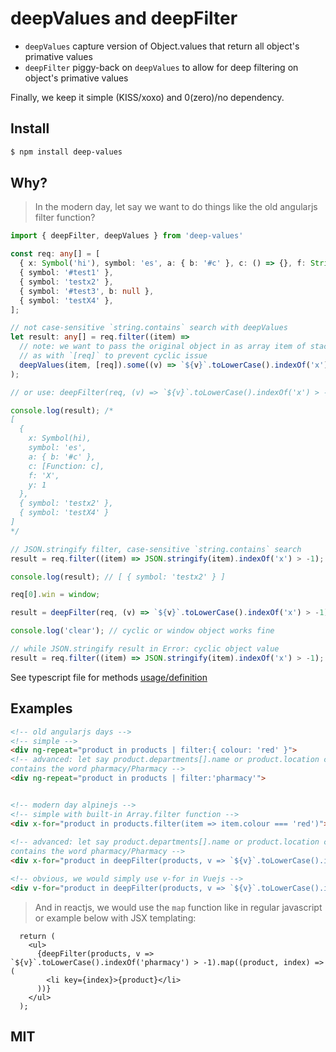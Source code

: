 # deepValues and deepFilter
- `deepValues` capture version of Object.values that return all object's primative values
- `deepFilter` piggy-back on `deepValues` to allow for deep filtering on object's primative values

Finally, we keep it simple (KISS/xoxo) and 0(zero)/no dependency.

## Install

```bash
$ npm install deep-values
```

## Why?
> In the modern day, let say we want to do things like the old angularjs filter function?

```ts
import { deepFilter, deepValues } from 'deep-values'

const req: any[] = [
  { x: Symbol('hi'), symbol: 'es', a: { b: '#c' }, c: () => {}, f: String('X'), y: Number(1) },
  { symbol: '#test1' },
  { symbol: 'testx2' },
  { symbol: '#test3', b: null },
  { symbol: 'testX4' },
];

// not case-sensitive `string.contains` search with deepValues
let result: any[] = req.filter((item) =>
  // note: we want to pass the original object in as array item of stack/2nd parameter
  // as with `[req]` to prevent cyclic issue
  deepValues(item, [req]).some((v) => `${v}`.toLowerCase().indexOf('x') > -1)
);

// or use: deepFilter(req, (v) => `${v}`.toLowerCase().indexOf('x') > -1);

console.log(result); /*
[
  {
    x: Symbol(hi),
    symbol: 'es',
    a: { b: '#c' },
    c: [Function: c],
    f: 'X',
    y: 1
  },
  { symbol: 'testx2' },
  { symbol: 'testX4' }
]
*/

// JSON.stringify filter, case-sensitive `string.contains` search
result = req.filter((item) => JSON.stringify(item).indexOf('x') > -1);

console.log(result); // [ { symbol: 'testx2' } ]

req[0].win = window;

result = deepFilter(req, (v) => `${v}`.toLowerCase().indexOf('x') > -1);

console.log('clear'); // cyclic or window object works fine

// while JSON.stringify result in Error: cyclic object value
result = req.filter((item) => JSON.stringify(item).indexOf('x') > -1);

```

See typescript file for methods [usage/definition](dist/index.d.ts)


## Examples
```html
<!-- old angularjs days -->
<!-- simple -->
<div ng-repeat="product in products | filter:{ colour: 'red' }"> 
<!-- advanced: let say product.departments[].name or product.location can both
contains the word pharmacy/Pharmacy -->
<div ng-repeat="product in products | filter:'pharmacy'"> 


<!-- modern day alpinejs -->
<!-- simple with built-in Array.filter function -->
<div x-for="product in products.filter(item => item.colour === 'red')"> 
 
<!-- advanced: let say product.departments[].name or product.location can both
contains the word pharmacy/Pharmacy -->
<div x-for="product in deepFilter(products, v => `${v}`.toLowerCase().indexOf('pharmacy') > -1)">

<!-- obvious, we would simply use v-for in Vuejs -->
<div v-for="product in deepFilter(products, v => `${v}`.toLowerCase().indexOf('pharmacy') > -1)">

```

> And in reactjs, we would use the `map` function like in regular javascript or example below with JSX templating:
```JSX
  return (
    <ul>
      {deepFilter(products, v => `${v}`.toLowerCase().indexOf('pharmacy') > -1).map((product, index) => (
        <li key={index}>{product}</li>
      ))}
    </ul>
  );

```

## MIT
